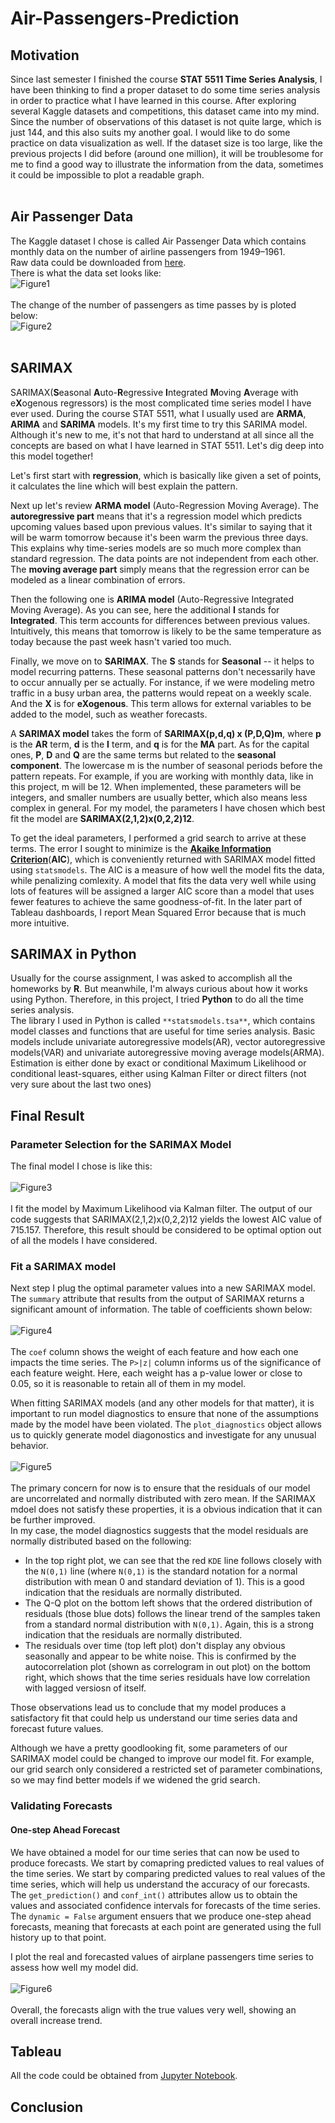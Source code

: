 # Air-Passengers-Prediction
## Motivation
Since last semester I finished the course **STAT 5511 Time Series Analysis**, I have been thinking to find a proper dataset to do some time series analysis in order to practice what I have learned in this course. After exploring several Kaggle datasets and competitions, this dataset came into my mind. Since the number of observations of this dataset is not quite large, which is just 144, and this also suits my another goal. I would like to do some practice on data visualization as well. If the dataset size is too large, like the previous projects I did before (around one million), it will be troublesome for me to find a good way to illustrate the information from the data, sometimes it could be impossible to plot a readable graph.<br /><br />

## Air Passenger Data
The Kaggle dataset I chose is called Air Passenger Data which contains monthly data on the number of airline passengers from 1949–1961. <br />Raw data could be downloaded from [here](https://www.kaggle.com/rakannimer/air-passengers).<br />
There is what the data set looks like:<br /> ![Figure1](https://github.com/EchoZhaoo/Air-Passengers-Prediction/blob/master/images/Figure1.png)<br /><br />
The change of the number of passengers as time passes by is ploted below:<br />![Figure2](https://github.com/EchoZhaoo/Air-Passengers-Prediction/blob/master/images/Figure2.png)<br /><br />

## SARIMAX
SARIMAX(**S**easonal **A**uto-**R**egressive **I**ntegrated **M**oving **A**verage with e**X**ogenous regressors) is the most complicated time series model I have ever used. During the course STAT 5511, what I usually used are **ARMA**, **ARIMA** and **SARIMA** models. It's my first time to try this SARIMA model. Although it's new to me, it's not that hard to understand at all since all the concepts are based on what I have learned in STAT 5511. Let's dig deep into this model together!<br />

Let's first start with **regression**, which is basically like given a set of points, it calculates the line which will best explain the pattern.<br />

Next up let's review **ARMA model** (Auto-Regression Moving Average). The **autoregressive part** means that it's a regression model which predicts upcoming values based upon previous values. It's similar to saying that it will be warm tomorrow because it's been warm the previous three days. This explains why time-series models are so much more complex than standard regression. The data points are not independent from each other. The **moving average part** simply means that the regression error can be modeled as a linear combination of errors.<br />

Then the following one is **ARIMA model** (Auto-Regressive Integrated Moving Average). As you can see, here the additional **I** stands for **Integrated**. This term accounts for differences between previous values. Intuitively, this means that tomorrow is likely to be the same temperature as today because the past week hasn't varied too much.<br />

Finally, we move on to **SARIMAX**. The **S** stands for **Seasonal** -- it helps to model recurring patterns. These seasonal patterns don't necessarily have to occur annually per se actually. For instance, if we were modeling metro traffic in a busy urban area, the patterns would repeat on a weekly scale. And the **X** is for **eXogenous**. This term allows for external variables to be added to the model, such as weather forecasts. <br />

A **SARIMAX model** takes the form of **SARIMAX(p,d,q) x (P,D,Q)m**, where **p** is the **AR** term, **d** is the **I** term, and **q** is for the **MA** part. As for the capital ones, **P**, **D** and **Q** are the same terms but related to the **seasonal component**. The lowercase m is the number of seasonal periods before the pattern repeats. For example, if you are working with monthly data, like in this project, m will be 12. When implemented, these parameters will be integers, and smaller numbers are usually better, which also means less complex in general. For my model, the parameters I have chosen which best fit the model are **SARIMAX(2,1,2)x(0,2,2)12**.<br />

To get the ideal parameters, I performed a grid search to arrive at these terms. The error I sought to minimize is the [**Akaike Information Criterion**](https://en.wikipedia.org/wiki/Akaike_information_criterion)(**AIC**), which is conveniently returned with SARIMAX model fitted using `statsmodels`. The AIC is a measure of how well the model fits the data, while penalizing comlexity. A model that fits the data very well while using lots of features will be assigned a larger AIC score than a model that uses fewer features to achieve the same goodness-of-fit. In the later part of Tableau dashboards, I report Mean Squared Error because that is much more intuitive.<br />

## SARIMAX in Python
Usually for the course assignment, I was asked to accomplish all the homeworks by **R**. But meanwhile, I'm always curious about how it works using Python. Therefore, in this project, I tried **Python** to do all the time series analysis. <br />
The library I used in Python is called `**statsmodels.tsa**`, which contains model classes and functions that are useful for time series analysis. Basic models include univariate autoregressive models(AR), vector autoregressive models(VAR) and univariate autoregressive moving average models(ARMA). Estimation is either done by exact or conditional Maximum Likelihood or conditional least-squares, either using Kalman Filter or direct filters (not very sure about the last two ones)

## Final Result
### Parameter Selection for the SARIMAX Model
The final model I chose is like this:<br /><br />![Figure3](https://github.com/EchoZhaoo/Air-Passengers-Prediction/blob/master/images/Figure3.png)<br /><br />
I fit the model by Maximum Likelihood via Kalman filter. The output of our code suggests that SARIMAX(2,1,2)x(0,2,2)12 yields the lowest AIC value of 715.157. Therefore, this result should be considered to be optimal option out of all the models I have considered.<br />

### Fit a SARIMAX model
Next step I plug the optimal parameter values into a new SARIMAX model. The `summary` attribute that results from the output of SARIMAX returns a significant amount of information. The table of coefficients shown below:<br /><br />![Figure4](https://github.com/EchoZhaoo/Air-Passengers-Prediction/blob/master/images/Figure4.png)<br /><br />
The `coef` column shows the weight of each feature and how each one impacts the time series. The `P>|z|` column informs us of the significance of each feature weight. Here, each weight has a p-value lower or close to 0.05, so it is reasonable to retain all of them in my model.<br />

When fitting SARIMAX models (and any other models for that matter), it is important to run model diagnostics to ensure that none of the assumptions made by the model have been violated. The `plot_diagnostics` object allows us to quickly generate model diagonostics and investigate for any unusual behavior. <br /><br />![Figure5](https://github.com/EchoZhaoo/Air-Passengers-Prediction/blob/master/images/Figure5.png)<br /><br />
The primary concern for now is to ensure that the residuals of our model are uncorrelated and normally distributed with zero mean. If the SARIMAX mdoel does not satisfy these properties, it is a obvious indication that it can be further improved. <br />
In my case, the model diagnostics suggests that the model residuals are normally distributed based on the following:
* In the top right plot, we can see that the red `KDE` line follows closely with the `N(0,1)` line (where `N(0,1)` is the standard notation for a normal distribution with mean 0 and standard deviation of 1). This is a good indication that the residuals are normally distributed.
* The Q-Q plot on the bottom left shows that the ordered distribution of residuals (those blue dots) follows the linear trend of the samples taken from a standard normal distribution with `N(0,1)`. Again, this is a strong indication that the residuals are normally distributed.
* The residuals over time (top left plot) don't display any obvious seasonally and appear to be white noise. This is confirmed by the autocorrelation plot (shown as correlogram in out plot) on the bottom right, which shows that the time series residuals have low correlation with lagged versiosn of itself.<br />

Those observations lead us to conclude that my model produces a satisfactory fit that could help us understand our time series data and forecast future values.<br />

Although we have a pretty goodlooking fit, some parameters of our SARIMAX model could be changed to improve our model fit. For example, our grid search only considered a restricted set of parameter combinations, so we may find better models if we widened the grid search.<br />

### Validating Forecasts
#### One-step Ahead Forecast
We have obtained a model for our time series that can now be used to produce forecasts. We start by comapring predicted values to real values of the time series. We start by comparing predicted values to real values of the time series, which will help us understand the accuracy of our forecasts. The `get_prediction()` and `conf_int()` attributes allow us to obtain the values and associated confidence intervals for forecasts of the time series. The `dynamic = False` argument ensuers that we produce one-step ahead forecasts, meaning that forecasts at each point are generated using the full history up to that point.<br />

I plot the real and forecasted values of airplane passengers time series to assess how well my model did. <br /><br />![Figure6](https://github.com/EchoZhaoo/Air-Passengers-Prediction/blob/master/images/Figure6.png)<br /><br />
Overall, the forecasts align with the true values very well, showing an overall increase trend.<br />






## Tableau 

All the code could be obtained from [Jupyter Notebook](https://github.com/EchoZhaoo/Air-Passengers-Prediction/blob/master/SARIMAX.ipynb). 

## Conclusion
